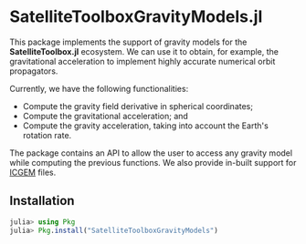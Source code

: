 # SatelliteToolboxGravityModels.jl

This package implements the support of gravity models for the **SatelliteToolbox.jl**
ecosystem. We can use it to obtain, for example, the gravitational acceleration to
implement highly accurate numerical orbit propagators.

Currently, we have the following functionalities:

- Compute the gravity field derivative in spherical coordinates;
- Compute the gravitational acceleration; and
- Compute the gravity acceleration, taking into account the Earth's rotation rate.

The package contains an API to allow the user to access any gravity model while computing
the previous functions. We also provide in-built support for
[ICGEM](http://icgem.gfz-potsdam.de/home) files.

## Installation

```julia
julia> using Pkg
julia> Pkg.install("SatelliteToolboxGravityModels")
```
